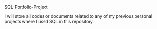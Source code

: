 SQL-Portfolio-Project

I will store all codes or documents related to any of my previous personal projects where I used SQL in this repository.
